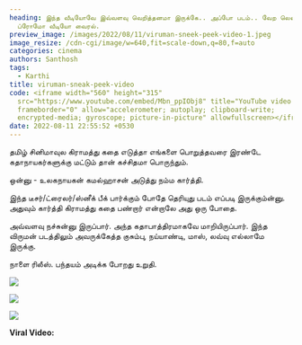 ```yaml
---
heading: இந்த வீடியோவே இவ்வளவு வெறித்தனமா இருக்கே.. அப்போ படம்.. வேற லெவல்
  ப்ரோமோ வீடியோ வைரல்.
preview_image: /images/2022/08/11/viruman-sneek-peek-video-1.jpeg
image_resize: /cdn-cgi/image/w=640,fit=scale-down,q=80,f=auto
categories: cinema
authors: Santhosh
tags:
  - Karthi
title: viruman-sneak-peek-video
code: <iframe width="560" height="315"
  src="https://www.youtube.com/embed/Mbn_ppIObj8" title="YouTube video player"
  frameborder="0" allow="accelerometer; autoplay; clipboard-write;
  encrypted-media; gyroscope; picture-in-picture" allowfullscreen></iframe>
date: 2022-08-11 22:55:52 +0530
---
```

தமிழ் சினிமாவுல கிராமத்து கதை எடுத்தா எங்களை பொறுத்தவரை இரண்டே கதாநாயகர்களுக்கு மட்டும் தான் கச்சிதமா பொருந்தும்.

ஒன்னு - உலகநாயகன் கமல்ஹாசன் 
அடுத்து நம்ம கார்த்தி.

இந்த டீசர்/ட்ரைலர்/ஸ்னீக் பீக் பார்க்கும் போதே தெரியுது படம் எப்படி இருக்கும்ன்னு. அதுவும் கார்த்தி கிராமத்து கதை பண்றார் என்றாலே அது ஒரு போதை.

அவ்வளவு நச்சுன்னு இருப்பார். அந்த கதாபாத்திரமாகவே மாறியிருப்பார். இந்த விருமன் படத்திலும் அவருக்கேத்த குசும்பு, நய்யாண்டி, மாஸ், லவ்வு எல்லாமே இருக்கு.

நாளை ரிலீஸ். பந்தயம் அடிக்க போறது உறுதி.

![](/images/2022/08/11/viruman-promo-video-1.jpeg)

![](/images/2022/08/11/viruman-promo-video-2.jpeg)

![](/images/2022/08/11/viruman-promo-video-3.jpeg)



**Viral Video:**
